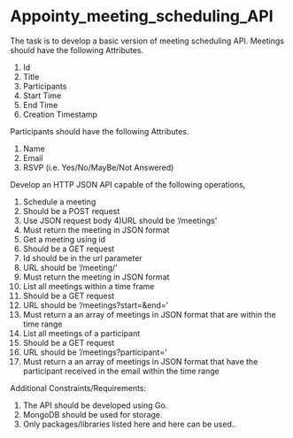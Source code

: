 # Appointy_meeting_scheduling_API


The task is to develop a basic version of meeting scheduling API. 
Meetings should have the following Attributes. 
1) Id
2) Title
3) Participants
4) Start Time
5) End Time
6) Creation Timestamp

Participants should have the following Attributes. 
1) Name
2) Email
3) RSVP (i.e. Yes/No/MayBe/Not Answered)

Develop an HTTP JSON API capable of the following operations,

1) Schedule a meeting
2) Should be a POST request
3) Use JSON request body
4)URL should be ‘/meetings’
5) Must return the meeting in JSON format
6) Get a meeting using id
7) Should be a GET request
8) Id should be in the url parameter
9) URL should be ‘/meeting/<id here>’
10) Must return the meeting in JSON format
11) List all meetings within a time frame
12) Should be a GET request
13) URL should be ‘/meetings?start=<start time here>&end=<end time here>’
14) Must return a an array of meetings in JSON format that are within the time range
15) List all meetings of a participant
16) Should be a GET request
17) URL should be ‘/meetings?participant=<email id>’
18) Must return a an array of meetings in JSON format that have the participant received in the email within the time range


Additional Constraints/Requirements:
1) The API should be developed using Go.
2) MongoDB should be used for storage.
3) Only packages/libraries listed here and here can be used..
